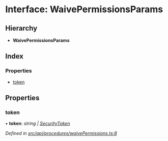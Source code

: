 # Interface: WaivePermissionsParams

## Hierarchy

* **WaivePermissionsParams**

## Index

### Properties

* [token](waivepermissionsparams.md#token)

## Properties

###  token

• **token**: *string | [SecurityToken](../classes/securitytoken.md)*

*Defined in [src/api/procedures/waivePermissions.ts:8](https://github.com/PolymathNetwork/polymesh-sdk/blob/44d12f59/src/api/procedures/waivePermissions.ts#L8)*
